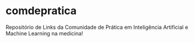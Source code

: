 # comdepratica
Repositório de Links da Comunidade de Prática em Inteligência Artificial e Machine Learning na medicina!
